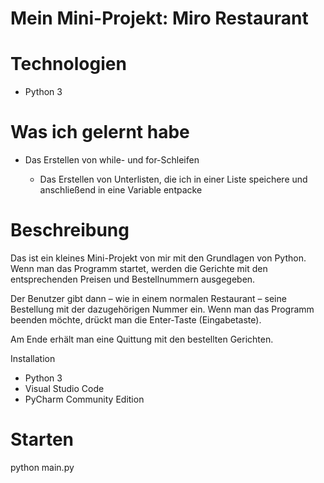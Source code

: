 # Mein Mini-Projekt: Miro Restaurant

# Technologien
- Python 3

# Was ich gelernt habe
- Das Erstellen von while- und for-Schleifen

  - Das Erstellen von Unterlisten, die ich in einer Liste speichere
    und anschließend in eine Variable entpacke

# Beschreibung
Das ist ein kleines Mini-Projekt von mir mit den Grundlagen von Python.
Wenn man das Programm startet, werden die Gerichte mit den entsprechenden
Preisen und Bestellnummern ausgegeben.

Der Benutzer gibt dann – wie in einem normalen Restaurant – seine Bestellung mit der dazugehörigen Nummer ein.
Wenn man das Programm beenden möchte, drückt man die Enter-Taste (Eingabetaste).

Am Ende erhält man eine Quittung mit den bestellten Gerichten.

Installation
- Python 3
- Visual Studio Code
- PyCharm Community Edition

# Starten
python main.py
